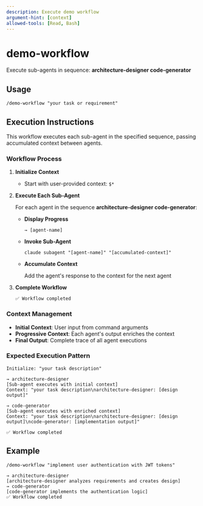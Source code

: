 ```yaml
---
description: Execute demo workflow
argument-hint: [context]
allowed-tools: [Read, Bash]
---
```


# demo-workflow

Execute sub-agents in sequence: **architecture-designer code-generator**

## Usage

```
/demo-workflow "your task or requirement"
```

## Execution Instructions

This workflow executes each sub-agent in the specified sequence, passing accumulated context between agents.

### Workflow Process

1. **Initialize Context**
   - Start with user-provided context: `$*`

2. **Execute Each Sub-Agent**

   For each agent in the sequence **architecture-designer code-generator**:

   - **Display Progress**
     ```
     → [agent-name]
     ```

   - **Invoke Sub-Agent**
     ```
     claude subagent "[agent-name]" "[accumulated-context]"
     ```

   - **Accumulate Context**

     Add the agent's response to the context for the next agent

3. **Complete Workflow**
   ```
   ✅ Workflow completed
   ```

### Context Management

- **Initial Context**: User input from command arguments
- **Progressive Context**: Each agent's output enriches the context
- **Final Output**: Complete trace of all agent executions

### Expected Execution Pattern

```
Initialize: "your task description"

→ architecture-designer
[Sub-agent executes with initial context]
Context: "your task description\narchitecture-designer: [design output]"

→ code-generator
[Sub-agent executes with enriched context]
Context: "your task description\narchitecture-designer: [design output]\ncode-generator: [implementation output]"

✅ Workflow completed
```

## Example

```
/demo-workflow "implement user authentication with JWT tokens"

→ architecture-designer
[architecture-designer analyzes requirements and creates design]
→ code-generator
[code-generator implements the authentication logic]
✅ Workflow completed
```
